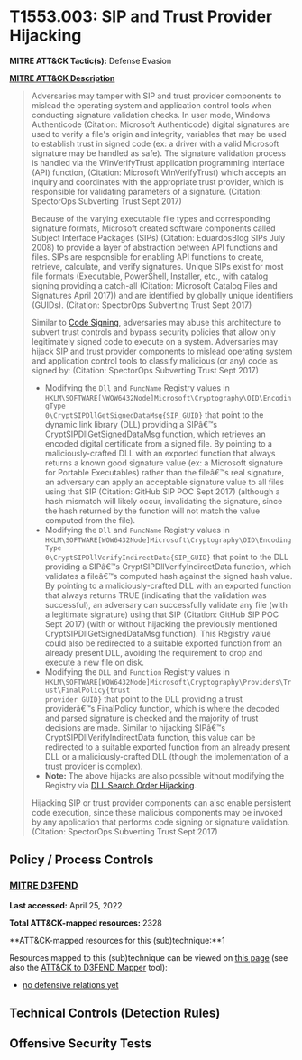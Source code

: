 # T1553.003: SIP and Trust Provider Hijacking
**MITRE ATT&CK Tactic(s):** Defense Evasion

**[MITRE ATT&CK Description](https://attack.mitre.org/techniques/T1553/003)**
<blockquote>Adversaries may tamper with SIP and trust provider components to mislead the operating system and application control tools when conducting signature validation checks. In user mode, Windows Authenticode (Citation: Microsoft Authenticode) digital signatures are used to verify a file's origin and integrity, variables that may be used to establish trust in signed code (ex: a driver with a valid Microsoft signature may be handled as safe). The signature validation process is handled via the WinVerifyTrust application programming interface (API) function,  (Citation: Microsoft WinVerifyTrust) which accepts an inquiry and coordinates with the appropriate trust provider, which is responsible for validating parameters of a signature. (Citation: SpectorOps Subverting Trust Sept 2017)

Because of the varying executable file types and corresponding signature formats, Microsoft created software components called Subject Interface Packages (SIPs) (Citation: EduardosBlog SIPs July 2008) to provide a layer of abstraction between API functions and files. SIPs are responsible for enabling API functions to create, retrieve, calculate, and verify signatures. Unique SIPs exist for most file formats (Executable, PowerShell, Installer, etc., with catalog signing providing a catch-all  (Citation: Microsoft Catalog Files and Signatures April 2017)) and are identified by globally unique identifiers (GUIDs). (Citation: SpectorOps Subverting Trust Sept 2017)

Similar to [Code Signing](https://attack.mitre.org/techniques/T1553/002), adversaries may abuse this architecture to subvert trust controls and bypass security policies that allow only legitimately signed code to execute on a system. Adversaries may hijack SIP and trust provider components to mislead operating system and application control tools to classify malicious (or any) code as signed by: (Citation: SpectorOps Subverting Trust Sept 2017)

* Modifying the <code>Dll</code> and <code>FuncName</code> Registry values in <code>HKLM\SOFTWARE[\WOW6432Node\]Microsoft\Cryptography\OID\EncodingType 0\CryptSIPDllGetSignedDataMsg\{SIP_GUID}</code> that point to the dynamic link library (DLL) providing a SIPâ€™s CryptSIPDllGetSignedDataMsg function, which retrieves an encoded digital certificate from a signed file. By pointing to a maliciously-crafted DLL with an exported function that always returns a known good signature value (ex: a Microsoft signature for Portable Executables) rather than the fileâ€™s real signature, an adversary can apply an acceptable signature value to all files using that SIP (Citation: GitHub SIP POC Sept 2017) (although a hash mismatch will likely occur, invalidating the signature, since the hash returned by the function will not match the value computed from the file).
* Modifying the <code>Dll</code> and <code>FuncName</code> Registry values in <code>HKLM\SOFTWARE\[WOW6432Node\]Microsoft\Cryptography\OID\EncodingType 0\CryptSIPDllVerifyIndirectData\{SIP_GUID}</code> that point to the DLL providing a SIPâ€™s CryptSIPDllVerifyIndirectData function, which validates a fileâ€™s computed hash against the signed hash value. By pointing to a maliciously-crafted DLL with an exported function that always returns TRUE (indicating that the validation was successful), an adversary can successfully validate any file (with a legitimate signature) using that SIP (Citation: GitHub SIP POC Sept 2017) (with or without hijacking the previously mentioned CryptSIPDllGetSignedDataMsg function). This Registry value could also be redirected to a suitable exported function from an already present DLL, avoiding the requirement to drop and execute a new file on disk.
* Modifying the <code>DLL</code> and <code>Function</code> Registry values in <code>HKLM\SOFTWARE\[WOW6432Node\]Microsoft\Cryptography\Providers\Trust\FinalPolicy\{trust provider GUID}</code> that point to the DLL providing a trust providerâ€™s FinalPolicy function, which is where the decoded and parsed signature is checked and the majority of trust decisions are made. Similar to hijacking SIPâ€™s CryptSIPDllVerifyIndirectData function, this value can be redirected to a suitable exported function from an already present DLL or a maliciously-crafted DLL (though the implementation of a trust provider is complex).
* **Note:** The above hijacks are also possible without modifying the Registry via [DLL Search Order Hijacking](https://attack.mitre.org/techniques/T1574/001).

Hijacking SIP or trust provider components can also enable persistent code execution, since these malicious components may be invoked by any application that performs code signing or signature validation. (Citation: SpectorOps Subverting Trust Sept 2017)</blockquote>
## Policy / Process Controls
### [MITRE D3FEND](https://d3fend.mitre.org/)
**Last accessed:** April 25, 2022

**Total ATT&CK-mapped resources:** 2328

**ATT&CK-mapped resources for this (sub)technique:**1

Resources mapped to this (sub)technique can be viewed on [this page](https://d3fend.mitre.org/) (see also the [ATT&CK to D3FEND Mapper](https://d3fend.mitre.org/tools/attack-mapper) tool):

* [no defensive relations yet](https://d3fend.mitre.org/techniques/d3f:nodefensiverelationsyet)

## Technical Controls (Detection Rules)

## Offensive Security Tests

